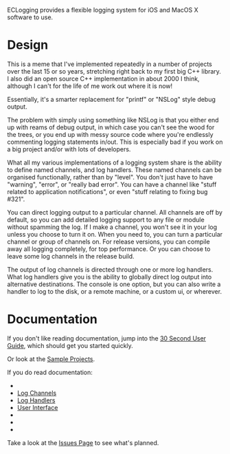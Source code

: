 ECLogging provides a flexible logging system for iOS and MacOS X software to use.

# Design

This is a meme that I've implemented repeatedly in a number of projects over the last 15 or so years, stretching right back to my first big C++ library. I also did an open source C++ implementation in about 2000 I think, although I can't for the life of me work out where it is now!

Essentially, it's a smarter replacement for "printf" or "NSLog" style debug output.

The problem with simply using something like NSLog is that you either end up with reams of debug output, in which case you can't see the wood for the trees, or you end up with messy source code where you're endlessly commenting logging statements in/out. This is especially bad if you work on a big project and/or with lots of developers.

What all my various implementations of a logging system share is the ability to define named channels, and log handlers. These named channels can be organised functionally, rather than by "level". You don't just have to have "warning", "error", or "really bad error". You can have a channel like "stuff related to application notifications", or even "stuff relating to fixing bug #321".

You can direct logging output to a particular channel. All channels are off by default, so you can add detailed logging support to any file or module without spamming the log. If I make a channel, you won't see it in your log unless you choose to turn it on. When you need to, you can turn a particular channel or group of channels on. For release versions, you can compile away all logging completely, for top performance. Or you can choose to leave some log channels in the release build.

The output of log channels is directed through one or more log handlers. What log handlers give you is the ability to globally direct log output into alternative destinations. The console is one option, but you can also write a handler to log to the disk, or a remote machine, or a custom ui, or wherever.

# Documentation

If you don't like reading documentation, jump into the [30 Second User Guide](30-second-user-guide.html), which should get you started quickly. 

Or look at the [Sample Projects](https://github.com/elegantchaos/ECLoggingExamples).

If you do read documentation:

- <Initialisation>
- [Log Channels](<ECLogChannel>)
- [Log Handlers](<ECLogHandler>)
- [User Interface](UserInterface.html)
- <Configuration>
- <Miscellaneous>
- <Installation>

Take a look at the [Issues Page](http://github.com/elegantchaos/ECLogging/issues) to see what's planned.